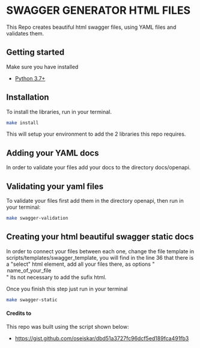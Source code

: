 # SWAGGER GENERATOR HTML FILES

This Repo creates beautiful html swagger files, using YAML files and validates them.


## Getting started

Make sure you have installed

- [Python 3.7+](https://www.python.org/downloads/)


## Installation

To install the libraries, run in your terminal.

```sh
make install
```

This will setup your environment to add the 2 libraries this repo requires.


## Adding your  YAML docs

In order to validate your files add your docs to the directory docs/openapi.


## Validating your yaml files

To validate your files first add them in the directory openapi, then run in your terminal:

```sh
make swagger-validation
```

## Creating your html beautiful swagger static docs
In order to connect your files between each one, change the file template in scripts/templates/swagger_template, you will find in the line 36 that there is a "select" html element, add all your files there, as options "<option value="name_of_your_file">name_of_your_file</option>" its not necessary to add the sufix html.

Once you finish this step just run in your terminal

```sh
make swagger-static
```


#### Credits to
This repo was built using the script shown below:
- https://gist.github.com/oseiskar/dbd51a3727fc96dcf5ed189fca491fb3